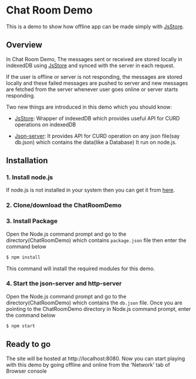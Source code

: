 # Chat Room Demo

This is a demo to show how offline app can be made simply with [JsStore][l_jsstore].
	
## Overview

In Chat Room Demo, The messages sent or received are stored locally in indexedDB using [JsStore][l_jsstore] and synced with the server in each request.

If the  user is offline or server is not responding, the messages are stored locally and these failed messages are pushed to server and 
new messages are fetched from the server whenever user goes online or server starts responding.

Two new things are introduced in this demo which you should know:

* [JsStore][l_jsstore]:
Wrapper of indexedDB which provides useful API for CURD operations on indexedDB

* [Json-server][l_jsonserver]:
It provides API for CURD operation on any json file(say db.json) which contains the data(like a Database) It run on node.js.

## Installation

### 1. Install node.js

If node.js is not installed in your system then you can get it from [here][l_nodejs].
	
### 2. Clone/download the ChatRoomDemo

### 3. Install Package
Open the Node.js command prompt and go to the directory(ChatRoomDemo) which contains `package.json` file
 then enter the command below
	
```bash
$ npm install 
```

This command will install the required modules for this demo.

### 4. Start the json-server and http-server

Open the Node.js command prompt and go to the directory(ChatRoomDemo) which contains the `db.json` file. Once you are pointing to the ChatRoomDemo directory in Node.js command prompt, enter the command below
	
```bash
$ npm start
```
	
## Ready to go

The site will be hosted at  http://localhost:8080.
Now you can start playing with this demo by going offline and online from the 'Network' tab of Browser console
	
	
[l_nodejs]: <https://nodejs.org/en/download>
[l_jsonserver]: <https://github.com/typicode/json-server>
[l_jsstore]: <http://www.jsstore.net>
